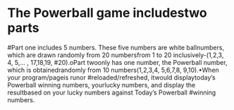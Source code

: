 # The Powerball game includestwo parts
#Part one includes 5 numbers. These five numbers are white ballnumbers, which are drawn randomly from 20 numbersfrom 1 to 20 inclusively-(1,2,3, 4, 5,... , 17,18,19, #20).oPart twoonly has one number, the Powerball number, which is obtainedrandomly from 10 numbers(1,2,3,4, 5,6,7,8, 9,10).•When your program/pageis runor #reloaded/refreshed, itwould displaytoday’s Powerball winning numbers, yourlucky numbers, and display the resultbased on your lucky numbers against Today’s Powerball #winning numbers. 
